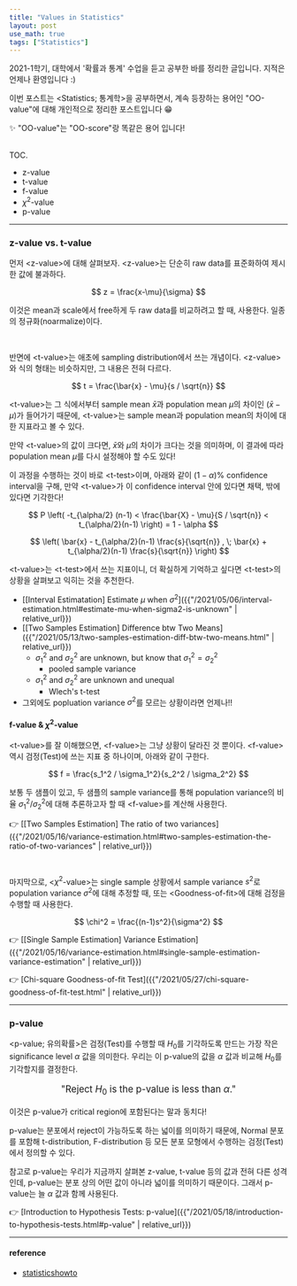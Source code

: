```yaml
---
title: "Values in Statistics"
layout: post
use_math: true
tags: ["Statistics"]
---
```



2021-1학기, 대학에서 '확률과 통계' 수업을 듣고 공부한 바를 정리한 글입니다. 지적은 언제나 환영입니다 :)

이번 포스트는 \<Statistics; 통계학\>을 공부하면서, 계속 등장하는 용어인 "OO-value"에 대해 개인적으로 정리한 포스트입니다 😁

✨ "OO-value"는 "OO-score"랑 똑같은 용어 입니다!

<br><span class="statement-title">TOC.</span><br>

- z-value
- t-value
- f-value
- $\chi^2$-value
- p-value

<hr/>

### z-value vs. t-value

먼저 \<z-value\>에 대해 살펴보자. \<z-value\>는 단순히 raw data를 표준화하여 제시한 값에 불과하다.

$$
z = \frac{x-\mu}{\sigma}
$$

이것은 mean과 scale에서 free하게 두 raw data를 비교하려고 할 때, 사용한다. 일종의 정규화(noarmalize)이다.

<br/>

반면에 \<t-value\>는 애초에 sampling distribution에서 쓰는 개념이다. \<z-value\>와 식의 형태는 비슷하지만, 그 내용은 전혀 다르다.

$$
t = \frac{\bar{x} - \mu}{s / \sqrt{n}}
$$

\<t-value\>는 그 식에서부터 sample mean $\bar{x}$과 population mean $\mu$의 차이인 $(\bar{x} - \mu)$가 들어가기 때문에, \<t-value\>는 sample mean과 population mean의 차이에 대한 지표라고 볼 수 있다.

만약 \<t-value\>의 값이 크다면, $\bar{x}$와 $\mu$의 차이가 크다는 것을 의미하며, 이 결과에 따라 population mean $\mu$를 다시 설정해야 할 수도 있다!

이 과정을 수행하는 것이 바로 \<t-test\>이며, 아래와 같이 $(1-\alpha)\%$ confidence interval을 구해, 만약 \<t-value\>가 이 confidence interval 안에 있다면 채택, 밖에 있다면 기각한다!

$$
P \left( -t_{\alpha/2} (n-1) < \frac{\bar{X} - \mu}{S / \sqrt{n}} < t_{\alpha/2}(n-1) \right) = 1 - \alpha
$$

$$
\left( \bar{x} - t_{\alpha/2}(n-1) \frac{s}{\sqrt{n}} , \; \bar{x} + t_{\alpha/2}(n-1) \frac{s}{\sqrt{n}} \right)
$$

\<t-value\>는 \<t-test\>에서 쓰는 지표이니, 더 확실하게 기억하고 싶다면 \<t-test\>의 상황을 살펴보고 익히는 것을 추천한다.

- [[Interval Estimatation] Estimate $\mu$ when $\sigma^2$]({{"/2021/05/06/interval-estimation.html#estimate-mu-when-sigma2-is-unknown" | relative_url}})
- [[Two Samples Estimation] Difference btw Two Means]({{"/2021/05/13/two-samples-estimation-diff-btw-two-means.html" | relative_url}})
  - $\sigma_1^2$ and $\sigma_2^2$ are unknown, but know that $\sigma_1^2 = \sigma_2^2$
    - pooled sample variance
  - $\sigma_1^2$ and $\sigma_2^2$ are unknown and unequal
    - Wlech's t-test
- 그외에도 popluation variance $\sigma^2$를 모르는 상황이라면 언제나!!

#### f-value & $\chi^2$-value

\<t-value\>를 잘 이해했으면, \<f-value\>는 그냥 상황이 달라진 것 뿐이다. \<f-value\> 역시 검정(Test)에 쓰는 지표 중 하나이며, 아래와 같이 구한다.

$$
f = \frac{s_1^2 / \sigma_1^2}{s_2^2 / \sigma_2^2}
$$

보통 두 샘플이 있고, 두 샘플의 sample variance를 통해 population variance의 비율 $\sigma_1^2 / \sigma_2^2$에 대해 추론하고자 할 때  \<f-value\>를 계산해 사용한다.

👉 [[Two Samples Estimation] The ratio of two variances]({{"/2021/05/16/variance-estimation.html#two-samples-estimation-the-ratio-of-two-variances" | relative_url}})

<br/>

마지막으로, \<$\chi^2$-value\>는 single sample 상황에서 sample variance $s^2$로 population variance $\sigma^2$에 대해 추정할 때, 또는 \<Goodness-of-fit\>에 대해 검정을 수행할 때 사용한다.

$$
\chi^2 = \frac{(n-1)s^2}{\sigma^2}
$$

👉 [[Single Sample Estimation] Variance Estimation]({{"/2021/05/16/variance-estimation.html#single-sample-estimation-variance-estimation" | relative_url}})

👉 [Chi-square Goodness-of-fit Test]({{"/2021/05/27/chi-square-goodness-of-fit-test.html" | relative_url}})

<hr/>

### p-value

\<p-value; 유의확률\>은 검정(Test)를 수행할 때 $H_0$를 기각하도록 만드는 가장 작은 significance level $\alpha$ 값을 의미한다. 우리는 이 p-value의 값을 $\alpha$ 값과 비교해 $H_0$를 기각할지를 결정한다.

<div align="center" style="font-size: larger; margin: 8px">

"Reject $H_0$ is the p-value is less than $\alpha$."

</div>

이것은 p-value가 critical region에 포함된다는 말과 동치다!

p-value는 분포에서 reject이 가능하도록 하는 넓이를 의미하기 때문에, Normal 분포를 포함해 t-distribution, F-distribution 등 모든 분포 모형에서 수행하는 검정(Test)에서 정의할 수 있다.

참고로 p-value는 우리가 지금까지 살펴본 z-value, t-value 등의 값과 전혀 다른 성격인데, p-value는 분포 상의 어떤 값이 아니라 넓이를 의미하기 때문이다. 그래서 p-value는 늘 $\alpha$ 값과 함께 사용된다.


👉 [Introduction to Hypothesis Tests: p-value]({{"/2021/05/18/introduction-to-hypothesis-tests.html#p-value" | relative_url}})

<hr/>

#### reference

- [statisticshowto](https://www.statisticshowto.com/probability-and-statistics/hypothesis-testing/t-score-vs-z-score/)

